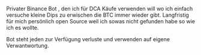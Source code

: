 Privater Binance Bot , den ich für DCA Käufe verwenden will wo ich einfach versuche kleine Dips zu erwischen die BTC immer wieder gibt. 
Langfristig für mich persönlich open Source weil ich sowas nicht gefunden habe so wie ich es wollte.


Bot steht jeden zur Verfügung verluste und verwenden auf eigene Verwantwortung.



